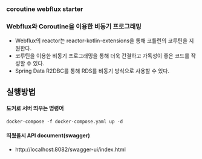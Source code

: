 ### coroutine webflux starter

### Webflux와 Coroutine을 이용한 비동기 프로그래밍

-  Webflux의 reactor는 reactor-kotlin-extensions을 통해 코틀린의 코루틴을 지원한다.
- 코루틴을 이용한 비동기 프로그래밍을 통해 더욱 간결하고 가독성이 좋은 코드를 작성할 수 있다.
- Spring Data R2DBC를 통해 RDS를 비동기 방식으로 사용할 수 있다.



## 실행방법

#### 도커로 서버 띄우는 명령어
```docker-compose -f docker-compose.yaml up -d```


#### 띄웠을시 API document(swagger)
- http://localhost:8082/swagger-ui/index.html
